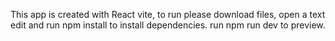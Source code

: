 This app is created with React vite, to run please download files, open a text edit and run npm install to install dependencies. run npm run dev to preview.
